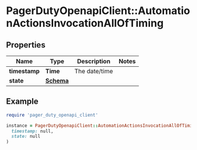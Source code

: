 # PagerDutyOpenapiClient::AutomationActionsInvocationAllOfTiming

## Properties

| Name | Type | Description | Notes |
| ---- | ---- | ----------- | ----- |
| **timestamp** | **Time** | The date/time |  |
| **state** | [**Schema**](Schema.md) |  |  |

## Example

```ruby
require 'pager_duty_openapi_client'

instance = PagerDutyOpenapiClient::AutomationActionsInvocationAllOfTiming.new(
  timestamp: null,
  state: null
)
```

